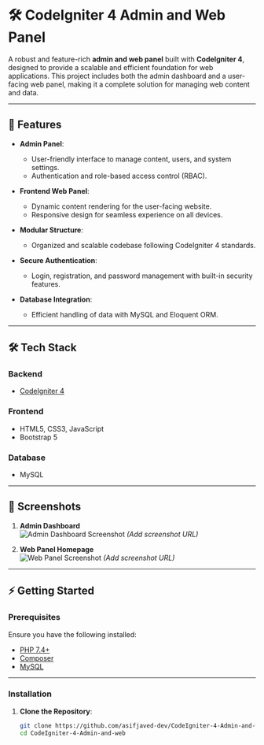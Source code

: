 # 🛠️ CodeIgniter 4 Admin and Web Panel  

A robust and feature-rich **admin and web panel** built with **CodeIgniter 4**, designed to provide a scalable and efficient foundation for web applications. This project includes both the admin dashboard and a user-facing web panel, making it a complete solution for managing web content and data.  

---

## 🚀 Features  

- **Admin Panel**:  
  - User-friendly interface to manage content, users, and system settings.  
  - Authentication and role-based access control (RBAC).  

- **Frontend Web Panel**:  
  - Dynamic content rendering for the user-facing website.  
  - Responsive design for seamless experience on all devices.  

- **Modular Structure**:  
  - Organized and scalable codebase following CodeIgniter 4 standards.  

- **Secure Authentication**:  
  - Login, registration, and password management with built-in security features.  

- **Database Integration**:  
  - Efficient handling of data with MySQL and Eloquent ORM.  

---

## 🛠️ Tech Stack  

### **Backend**  
- [CodeIgniter 4](https://codeigniter.com/)  

### **Frontend**  
- HTML5, CSS3, JavaScript  
- Bootstrap 5  

### **Database**  
- MySQL  

---

## 📸 Screenshots  

1. **Admin Dashboard**  
   ![Admin Dashboard Screenshot](#) *(Add screenshot URL)*  

2. **Web Panel Homepage**  
   ![Web Panel Screenshot](#) *(Add screenshot URL)*  

---

## ⚡ Getting Started  

### **Prerequisites**  
Ensure you have the following installed:  
- [PHP 7.4+](https://www.php.net/)  
- [Composer](https://getcomposer.org/)  
- [MySQL](https://www.mysql.com/)  

---

### **Installation**  

1. **Clone the Repository**:  
   ```bash
   git clone https://github.com/asifjaved-dev/CodeIgniter-4-Admin-and-web.git
   cd CodeIgniter-4-Admin-and-web
